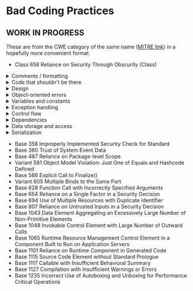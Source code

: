 # Bad Coding Practices

## WORK IN PROGRESS

These are from the CWE category of the same name ([MITRE link](https://cwe.mitre.org/data/definitions/1006.html)) in a hopefully more convenient format.

*	Class	656	Reliance on Security Through Obscurity (Class)

<details>
  <summary> Comments / formatting </summary>

*	Base	1113	Inappropriate Comment Style
*	Base	1114	Inappropriate Whitespace Style
*	Base	1116	Inaccurate Comments
</details>

<details>
  <summary> Code that shouldn't be there </summary>

*	Base	489	Active Debug Code
*	Base	561	Dead Code
*	Base	1041	Use of Redundant Code
*	Base	1071	Empty Code Block
*	Base	1085	Invokable Control Element with Excessive Volume of Commented-out Code
</details>

<details>
  <summary> Design </summary>

*	Base	1044	Architecture with Number of Horizontal Layers Outside of Expected Range
*	Base	1092	Use of Same Invokable Control Element in Multiple Architectural Layers
</details>

<details>
  <summary> Object-oriented errors </summary>

*	Base	1045	Parent Class with a Virtual Destructor and a Child Class without a Virtual Destructor
*	Base	1063	Creation of Class Instance within a Static Code Block
*	Base	1079	Parent Class without Virtual Destructor Method
*	Base	1082	Class Instance Self Destruction Control Element
*	Base	1087	Class with Virtual Method without a Virtual Destructor

</details>

<details>
  <summary> Variables and constants </summary>

*	Base	547	Use of Hard-coded, Security-relevant Constants
*	Base	562	Return of Stack Variable Address
*	Base	563	Assignment to Variable without Use
*	Base	1046	Creation of Immutable Text Using String Concatenation
*	Base	1099	Inconsistent Naming Conventions for Identifiers
*	Base	1102	Reliance on Machine-Dependent Data Representation
*	Base	1106	Insufficient Use of Symbolic Constants
*	Base	1107	Insufficient Isolation of Symbolic Constant Definitions
*	Base	1108	Excessive Reliance on Global Variables
*	Base	1109	Use of Same Variable for Multiple Purposes
*	Base	1126	Declaration of Variable with Unnecessarily Wide Scope
</details>

<details>
  <summary>  Exception handling </summary>

</details>

<details>
  <summary> Control flow </summary>

*	Base	478	Missing Default Case in Multiple Condition Expression
*	Base	1050	Excessive Platform Resource Consumption within a Loop
</details>

<details>
  <summary> Dependencies  </summary>

*	Base	1103	Use of Platform-Dependent Third Party Components
*	Base	1104	Use of Unmaintained Third Party Components
</details>

<details>
  <summary> Data storage and access </summary>

*	Base	1049	Excessive Data Query Operations in a Large Data Table
*	Base	1067	Excessive Execution of Sequential Searches of Data Resource
*	Base	1072	Data Resource Access without Use of Connection Pooling
*	Base	1073	Non-SQL Invokable Control Element with Excessive Number of Data Resource Accesses
*	Base	1084	Invokable Control Element with Excessive File or Data Access Operations
*	Base	1089	Large Data Table with Excessive Number of Indices
*	Base	1094	Excessive Index Range Scan for a Data Resource
*	Base	1097	Persistent Storable Data Element without Associated Comparison Control Element
*	Base	1098	Data Element containing Pointer Item without Proper Copy Control Element
</details>

<details>
  <summary> Serialization </summary>

*	Base	1066	Missing Serialization Control Element
*	Base	1070	Serializable Data Element Containing non-Serializable Item Elements
</details>

*	Base	358	Improperly Implemented Security Check for Standard
*	Base	360	Trust of System Event Data
*	Base	487	Reliance on Package-level Scope
*	Variant	581	Object Model Violation: Just One of Equals and Hashcode Defined
*	Base	586	Explicit Call to Finalize()
*	Variant	605	Multiple Binds to the Same Port
*	Base	628	Function Call with Incorrectly Specified Arguments
*	Base	654	Reliance on a Single Factor in a Security Decision
*	Base	694	Use of Multiple Resources with Duplicate Identifier
*	Base	807	Reliance on Untrusted Inputs in a Security Decision
*	Base	1043	Data Element Aggregating an Excessively Large Number of Non-Primitive Elements
*	Base	1048	Invokable Control Element with Large Number of Outward Calls
*	Base	1065	Runtime Resource Management Control Element in a Component Built to Run on Application Servers
*	Base	1101	Reliance on Runtime Component in Generated Code
*	Base	1115	Source Code Element without Standard Prologue
*	Base	1117	Callable with Insufficient Behavioral Summary
*	Base	1127	Compilation with Insufficient Warnings or Errors
*	Base	1235	Incorrect Use of Autoboxing and Unboxing for Performance Critical Operations

